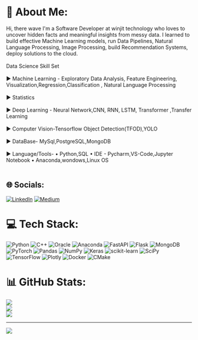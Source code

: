 # 💫 About Me:
Hi, there wave I'm a Software Developer at winjit technology who loves to uncover hidden facts and meaningful insights from messy data. I learned to build effective Machine Learning models, run Data Pipelines, Natural Language Processing, Image Processing, build Recommendation Systems, deploy solutions to the cloud.<br><br>Data Science Skill Set<br><br>► Machine Learning - Exploratory Data Analysis, Feature Engineering, Visualization,Regression,Classification , Natural Language Processing<br><br>► Statistics<br><br>► Deep Learning - Neural Network,CNN, RNN, LSTM, Transformer ,Transfer Learning<br><br>► Computer Vision-Tensorflow Object Detection(TFOD),YOLO<br><br>► DataBase- MySql,PostgreSQL,MongoDB<br><br>► Language/Tools- • Python,SQL • IDE - Pycharm,VS-Code,Jupyter Notebook • Anaconda,wondows,Linux OS<br><br>


## 🌐 Socials:
[![LinkedIn](https://img.shields.io/badge/LinkedIn-%230077B5.svg?logo=linkedin&logoColor=white)](https://linkedin.com/in/chetan-yeola-498344ab) [![Medium](https://img.shields.io/badge/Medium-12100E?logo=medium&logoColor=white)](https://medium.com/@yeola41) 

# 💻 Tech Stack:
![Python](https://img.shields.io/badge/python-3670A0?style=for-the-badge&logo=python&logoColor=ffdd54) ![C++](https://img.shields.io/badge/c++-%2300599C.svg?style=for-the-badge&logo=c%2B%2B&logoColor=white) ![Oracle](https://img.shields.io/badge/Oracle-F80000?style=for-the-badge&logo=oracle&logoColor=white) ![Anaconda](https://img.shields.io/badge/Anaconda-%2344A833.svg?style=for-the-badge&logo=anaconda&logoColor=white) ![FastAPI](https://img.shields.io/badge/FastAPI-005571?style=for-the-badge&logo=fastapi) ![Flask](https://img.shields.io/badge/flask-%23000.svg?style=for-the-badge&logo=flask&logoColor=white) ![MongoDB](https://img.shields.io/badge/MongoDB-%234ea94b.svg?style=for-the-badge&logo=mongodb&logoColor=white) ![PyTorch](https://img.shields.io/badge/PyTorch-%23EE4C2C.svg?style=for-the-badge&logo=PyTorch&logoColor=white) ![Pandas](https://img.shields.io/badge/pandas-%23150458.svg?style=for-the-badge&logo=pandas&logoColor=white) ![NumPy](https://img.shields.io/badge/numpy-%23013243.svg?style=for-the-badge&logo=numpy&logoColor=white) ![Keras](https://img.shields.io/badge/Keras-%23D00000.svg?style=for-the-badge&logo=Keras&logoColor=white) ![scikit-learn](https://img.shields.io/badge/scikit--learn-%23F7931E.svg?style=for-the-badge&logo=scikit-learn&logoColor=white) ![SciPy](https://img.shields.io/badge/SciPy-%230C55A5.svg?style=for-the-badge&logo=scipy&logoColor=%white) ![TensorFlow](https://img.shields.io/badge/TensorFlow-%23FF6F00.svg?style=for-the-badge&logo=TensorFlow&logoColor=white) ![Plotly](https://img.shields.io/badge/Plotly-%233F4F75.svg?style=for-the-badge&logo=plotly&logoColor=white) ![Docker](https://img.shields.io/badge/docker-%230db7ed.svg?style=for-the-badge&logo=docker&logoColor=white) ![CMake](https://img.shields.io/badge/CMake-%23008FBA.svg?style=for-the-badge&logo=cmake&logoColor=white)
# 📊 GitHub Stats:
![](https://github-readme-stats.vercel.app/api?username=chetan-yeola&theme=dark&hide_border=false&include_all_commits=true&count_private=false)<br/>
![](https://github-readme-streak-stats.herokuapp.com/?user=chetan-yeola&theme=dark&hide_border=false)<br/>
![](https://github-readme-stats.vercel.app/api/top-langs/?username=chetan-yeola&theme=dark&hide_border=false&include_all_commits=true&count_private=false&layout=compact)

---
[![](https://visitcount.itsvg.in/api?id=chetan-yeola&icon=0&color=0)](https://visitcount.itsvg.in)
